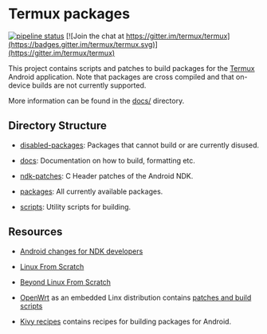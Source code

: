 # Termux packages

[![pipeline status](https://gitlab.com/termux-mirror/termux-packages/badges/master/pipeline.svg)](https://gitlab.com/termux-mirror/termux-packages/commits/master)
[![Join the chat at https://gitter.im/termux/termux](https://badges.gitter.im/termux/termux.svg)](https://gitter.im/termux/termux)

This project contains scripts and patches to build packages for the [Termux](https://termux.com/) Android application. Note that packages are cross compiled and that on-device builds are not currently supported.

More information can be found in the [docs/](docs/) directory.

## Directory Structure

- [disabled-packages](disabled-packages/): Packages that cannot build or are currently disused.

- [docs](docs/): Documentation on how to build, formatting etc.

- [ndk-patches](ndk-patches/): C Header patches of the Android NDK.

- [packages](packages/): All currently available packages.

- [scripts](scripts/): Utility scripts for building.

## Resources
- [Android changes for NDK developers](https://android.googlesource.com/platform/bionic/+/master/android-changes-for-ndk-developers.md)

- [Linux From Scratch](http://www.linuxfromscratch.org/lfs/view/stable/)

- [Beyond Linux From Scratch](http://www.linuxfromscratch.org/blfs/view/stable/)

- [OpenWrt](https://openwrt.org/) as an embedded Linx distribution contains [patches and build scripts](https://dev.openwrt.org/browser/packages)

- [Kivy recipes](https://github.com/kivy/python-for-android/tree/master/pythonforandroid/recipes) contains recipes for building packages for Android.

